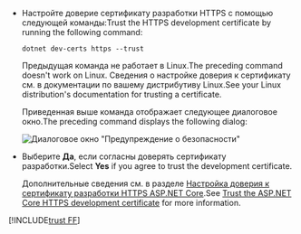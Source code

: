 * <span data-ttu-id="7b8fa-101">Настройте доверие сертификату разработки HTTPS с помощью следующей команды:</span><span class="sxs-lookup"><span data-stu-id="7b8fa-101">Trust the HTTPS development certificate by running the following command:</span></span>

  ```dotnetcli
  dotnet dev-certs https --trust
  ```
  
  <span data-ttu-id="7b8fa-102">Предыдущая команда не работает в Linux.</span><span class="sxs-lookup"><span data-stu-id="7b8fa-102">The preceding command doesn't work on Linux.</span></span> <span data-ttu-id="7b8fa-103">Сведения о настройке доверия к сертификату см. в документации по вашему дистрибутиву Linux.</span><span class="sxs-lookup"><span data-stu-id="7b8fa-103">See your Linux distribution's documentation for trusting a certificate.</span></span>

  <span data-ttu-id="7b8fa-104">Приведенная выше команда отображает следующее диалоговое окно.</span><span class="sxs-lookup"><span data-stu-id="7b8fa-104">The preceding command displays the following dialog:</span></span>

  ![Диалоговое окно "Предупреждение о безопасности"](~/getting-started/_static/cert.png)

* <span data-ttu-id="7b8fa-106">Выберите **Да**, если согласны доверять сертификату разработки.</span><span class="sxs-lookup"><span data-stu-id="7b8fa-106">Select **Yes** if you agree to trust the development certificate.</span></span>

  <span data-ttu-id="7b8fa-107">Дополнительные сведения см. в разделе [Настройка доверия к сертификату разработки HTTPS ASP.NET Core](xref:security/enforcing-ssl#trust-the-aspnet-core-https-development-certificate-on-windows-and-macos).</span><span class="sxs-lookup"><span data-stu-id="7b8fa-107">See [Trust the ASP.NET Core HTTPS development certificate](xref:security/enforcing-ssl#trust-the-aspnet-core-https-development-certificate-on-windows-and-macos) for more information.</span></span>
  
[!INCLUDE[trust FF](~/includes/trust-ff.md)]